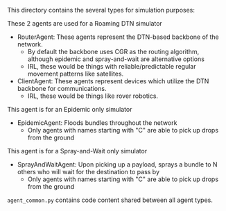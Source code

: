 This directory contains the several types for simulation purposes:

These 2 agents are used for a Roaming DTN simulator
- RouterAgent:  These agents represent the DTN-based backbone of the network.
  - By default the backbone uses CGR as the routing algorithm,
    although epidemic and spray-and-wait are alternative options
  - IRL, these would be things with reliable/predictable regular movement patterns like satellites.
- ClientAgent:  These agents represent devices which utilize the DTN backbone for communications.
  - IRL, these would be things like rover robotics.

This agent is for an Epidemic only simulator
- EpidemicAgent: Floods bundles throughout the network
  - Only agents with names starting with "C" are able to pick up drops from the ground

This agent is for a Spray-and-Wait only simulator
- SprayAndWaitAgent: Upon picking up a payload, sprays a bundle to N others who will wait for the destination to pass by
  - Only agents with names starting with "C" are able to pick up drops from the ground

`agent_common.py` contains code content shared between all agent types.